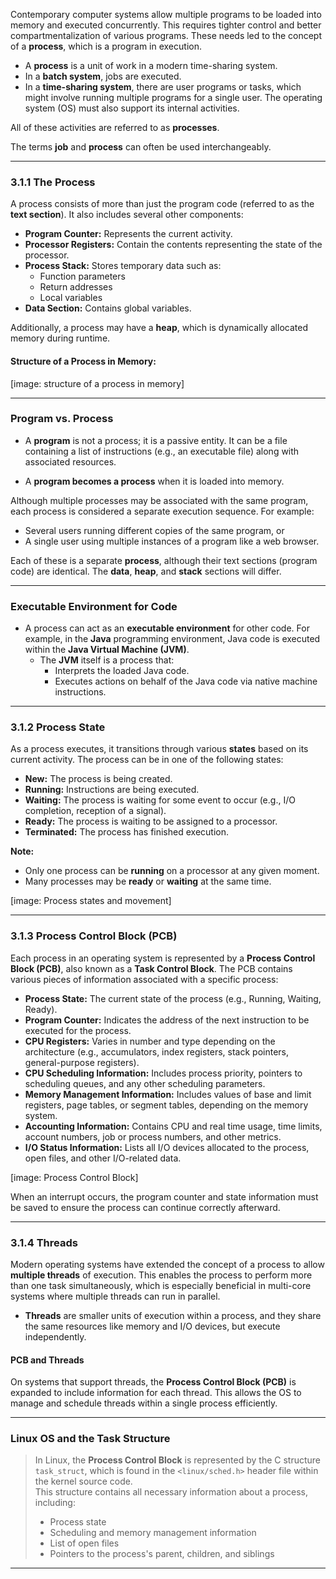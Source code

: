 

Contemporary computer systems allow multiple programs to be loaded into memory and executed concurrently. This requires tighter control and better compartmentalization of various programs. These needs led to the concept of a **process**, which is a program in execution.

- A **process** is a unit of work in a modern time-sharing system.
- In a **batch system**, jobs are executed.
- In a **time-sharing system**, there are user programs or tasks, which might involve running multiple programs for a single user. The operating system (OS) must also support its internal activities.

All of these activities are referred to as **processes**. 

The terms **job** and **process** can often be used interchangeably.

---

### **3.1.1 The Process**

A process consists of more than just the program code (referred to as the **text section**). It also includes several other components:

- **Program Counter:** Represents the current activity.
- **Processor Registers:** Contain the contents representing the state of the processor.
- **Process Stack:** Stores temporary data such as:
  - Function parameters
  - Return addresses
  - Local variables
- **Data Section:** Contains global variables.

Additionally, a process may have a **heap**, which is dynamically allocated memory during runtime.

#### **Structure of a Process in Memory:**

[image: structure of a process in memory]

---

### **Program vs. Process**

- A **program** is not a process; it is a passive entity. It can be a file containing a list of instructions (e.g., an executable file) along with associated resources.
  
- A **program becomes a process** when it is loaded into memory.

Although multiple processes may be associated with the same program, each process is considered a separate execution sequence. For example:
- Several users running different copies of the same program, or
- A single user using multiple instances of a program like a web browser.

Each of these is a separate **process**, although their text sections (program code) are identical. The **data**, **heap**, and **stack** sections will differ.

---

### **Executable Environment for Code**

- A process can act as an **executable environment** for other code. For example, in the **Java** programming environment, Java code is executed within the **Java Virtual Machine (JVM)**.
  - The **JVM** itself is a process that:
    - Interprets the loaded Java code.
    - Executes actions on behalf of the Java code via native machine instructions.


___

### **3.1.2 Process State**

As a process executes, it transitions through various **states** based on its current activity. The process can be in one of the following states:

- **New:** The process is being created.
- **Running:** Instructions are being executed.
- **Waiting:** The process is waiting for some event to occur (e.g., I/O completion, reception of a signal).
- **Ready:** The process is waiting to be assigned to a processor.
- **Terminated:** The process has finished execution.

**Note:**  
- Only one process can be **running** on a processor at any given moment.  
- Many processes may be **ready** or **waiting** at the same time.

[image: Process states and movement]

---

### **3.1.3 Process Control Block (PCB)**

Each process in an operating system is represented by a **Process Control Block (PCB)**, also known as a **Task Control Block**. The PCB contains various pieces of information associated with a specific process:

- **Process State:** The current state of the process (e.g., Running, Waiting, Ready).
- **Program Counter:** Indicates the address of the next instruction to be executed for the process.
- **CPU Registers:** Varies in number and type depending on the architecture (e.g., accumulators, index registers, stack pointers, general-purpose registers).
- **CPU Scheduling Information:** Includes process priority, pointers to scheduling queues, and any other scheduling parameters.
- **Memory Management Information:** Includes values of base and limit registers, page tables, or segment tables, depending on the memory system.
- **Accounting Information:** Contains CPU and real time usage, time limits, account numbers, job or process numbers, and other metrics.
- **I/O Status Information:** Lists all I/O devices allocated to the process, open files, and other I/O-related data.

[image: Process Control Block]

When an interrupt occurs, the program counter and state information must be saved to ensure the process can continue correctly afterward.

---

### **3.1.4 Threads**

Modern operating systems have extended the concept of a process to allow **multiple threads** of execution. This enables the process to perform more than one task simultaneously, which is especially beneficial in multi-core systems where multiple threads can run in parallel.

- **Threads** are smaller units of execution within a process, and they share the same resources like memory and I/O devices, but execute independently.

#### **PCB and Threads**

On systems that support threads, the **Process Control Block (PCB)** is expanded to include information for each thread. This allows the OS to manage and schedule threads within a single process efficiently.

---

### **Linux OS and the Task Structure**

> In Linux, the **Process Control Block** is represented by the C structure `task_struct`, which is found in the `<linux/sched.h>` header file within the kernel source code.  
> This structure contains all necessary information about a process, including:
> - Process state
> - Scheduling and memory management information
> - List of open files
> - Pointers to the process's parent, children, and siblings

---
